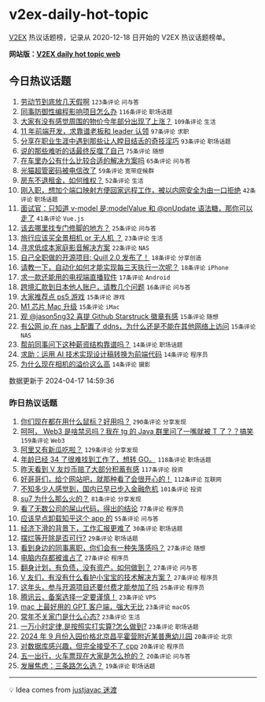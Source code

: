 # v2ex-daily-hot-topic

[V2EX](https://www.v2ex.com/) 热议话题榜，记录从 2020-12-18 日开始的 V2EX 热议话题榜单。

**网站版：[V2EX daily hot topic web](https://boojack.github.io/v2ex-daily-hot-topic-web/)**

## 今日热议话题

<!-- TODAY BEGIN -->

1. [劳动节到底放几天假啊](https://www.v2ex.com/t/1033141) `123条评论` `问与答`
1. [同事防御性编程影响项目怎么办](https://www.v2ex.com/t/1033145) `116条评论` `职场话题`
1. [大家有没有感觉周围的物价今年部分出现了上涨？](https://www.v2ex.com/t/1033164) `109条评论` `生活`
1. [11 年前端开发，求靠谱老板和 leader 认领](https://www.v2ex.com/t/1033173) `97条评论` `求职`
1. [分享在职业生涯中遇到那些让人瞠目结舌的奇技淫巧](https://www.v2ex.com/t/1033147) `93条评论` `职场话题`
1. [说的那些难听的话最终反噬了自己](https://www.v2ex.com/t/1033117) `75条评论` `随想`
1. [在车里办公有什么比较合适的解决方案吗](https://www.v2ex.com/t/1033181) `65条评论` `问与答`
1. [光猫超管密码被电信改了](https://www.v2ex.com/t/1033124) `59条评论` `宽带症候群`
1. [房东不退租金，如何维权？](https://www.v2ex.com/t/1033264) `52条评论` `生活`
1. [刚入职，想加个端口映射方便回家远程工作，被以内网安全为由一口拒绝](https://www.v2ex.com/t/1033360) `42条评论` `职场话题`
1. [面试官：只知道 v-model 是:modelValue 和 @onUpdate 语法糖，那你可以走了](https://www.v2ex.com/t/1033119) `41条评论` `Vue.js`
1. [该去哪里找专门修脚的地方？](https://www.v2ex.com/t/1033326) `25条评论` `问与答`
1. [旅行应该买全景相机 or 无人机 ？](https://www.v2ex.com/t/1033224) `23条评论` `生活`
1. [寻求低成本家庭影音解决方案](https://www.v2ex.com/t/1033378) `22条评论` `NAS`
1. [自己全职做的开源项目: Quill 2.0 发布了！](https://www.v2ex.com/t/1033179) `18条评论` `分享创造`
1. [请教一下，自动化如何才能实现每三天执行一次呢？](https://www.v2ex.com/t/1033166) `18条评论` `iPhone`
1. [求一款还能用的电视端直播软件](https://www.v2ex.com/t/1033187) `17条评论` `Android`
1. [跨境汇款到日本他人账户，请教几个问题](https://www.v2ex.com/t/1033185) `16条评论` `问与答`
1. [大家推荐点 ps5 游戏](https://www.v2ex.com/t/1033311) `15条评论` `游戏`
1. [M1 芯片 Mac 升级](https://www.v2ex.com/t/1033215) `15条评论` `iMac`
1. [观 @jason5ng32 喜提 Github Starstruck 徽章有感](https://www.v2ex.com/t/1033163) `15条评论` `随想`
1. [有公网 ip,在 nas 上配置了 ddns，为什么还是不能在其他网络上访问](https://www.v2ex.com/t/1033149) `15条评论` `NAS`
1. [帮前同事问下这种薪资结构靠谱吗？](https://www.v2ex.com/t/1033314) `14条评论` `职场话题`
1. [求助：运用 AI 技术实现设计稿转换为前端代码](https://www.v2ex.com/t/1033277) `14条评论` `程序员`
1. [为什么现在相机的溢价这么高](https://www.v2ex.com/t/1033233) `14条评论` `摄影`

数据更新于 2024-04-17 14:59:36

<!-- TODAY END -->

### 昨日热议话题

<!-- YESTERDAY BEGIN -->

1. [你们现在都在用什么鼠标？好用吗？](https://www.v2ex.com/t/1032790) `290条评论` `分享发现`
1. [呵呵， Web3 是啥禁忌吗？我在 tg 的 Java 群里问了一嘴就被 T 了？？搞笑](https://www.v2ex.com/t/1032832) `159条评论` `Web3`
1. [阿里又有新瓜吃啦？](https://www.v2ex.com/t/1032830) `129条评论` `分享发现`
1. [年龄已经 34 了很难找到工作了，想转 GO。](https://www.v2ex.com/t/1032851) `118条评论` `职场话题`
1. [昨天看到 V 友炒币赔了大部分积蓄有感](https://www.v2ex.com/t/1032819) `117条评论` `投资`
1. [好哥哥们，给个网站吧，就那种看了会很开心的！](https://www.v2ex.com/t/1032821) `112条评论` `互联网`
1. [不知多少人感觉到，国内已早已步入金融危机](https://www.v2ex.com/t/1032970) `101条评论` `投资`
1. [su7 为什么那么火的？](https://www.v2ex.com/t/1032930) `81条评论` `分享发现`
1. [看了无数公司的屎山代码，得出的结论](https://www.v2ex.com/t/1032943) `77条评论` `程序员`
1. [应该早点卸载知乎这个 app 的](https://www.v2ex.com/t/1032809) `55条评论` `问与答`
1. [经济下滑的背景下，工作汇报更难了](https://www.v2ex.com/t/1032791) `30条评论` `职场话题`
1. [摆烂等开除是否可行?](https://www.v2ex.com/t/1032927) `29条评论` `职场话题`
1. [看到身边的同事离职，你们会有一种失落感吗？](https://www.v2ex.com/t/1032978) `27条评论` `随想`
1. [电脑内存都被谁占了](https://www.v2ex.com/t/1032942) `27条评论` `程序员`
1. [翻身计划，有负债，没有资产，如何做到？](https://www.v2ex.com/t/1032801) `27条评论` `问与答`
1. [V 友们，有没有什么看护小宝宝的技术解决方案？](https://www.v2ex.com/t/1032798) `27条评论` `程序员`
1. [这年头，参与开源项目还要付费才能参加了吗](https://www.v2ex.com/t/1033029) `25条评论` `程序员`
1. [腾讯云，备案选择一定要谨慎！](https://www.v2ex.com/t/1033011) `23条评论` `VPS`
1. [mac 上最好用的 GPT 客户端，强大无比](https://www.v2ex.com/t/1032991) `23条评论` `macOS`
1. [常年不关家门是什么心态?](https://www.v2ex.com/t/1032923) `23条评论` `生活`
1. [一万小时定律,是按照实打实算?怎么做到?](https://www.v2ex.com/t/1032815) `23条评论` `职场话题`
1. [2024 年 9 月份入园价格北京昌平霍营附近某普惠幼儿园](https://www.v2ex.com/t/1032931) `20条评论` `北京`
1. [对数据库感兴趣，但完全接受不了 cpp](https://www.v2ex.com/t/1032919) `20条评论` `程序员`
1. [五一出行，火车票现在大家是怎么抢的？](https://www.v2ex.com/t/1032892) `20条评论` `问与答`
1. [发展焦虑：三条路怎么选？](https://www.v2ex.com/t/1032799) `19条评论` `职场话题`

<!-- YESTERDAY END -->

---

💡 Idea comes from [justjavac 迷渡](https://github.com/justjavac/)

